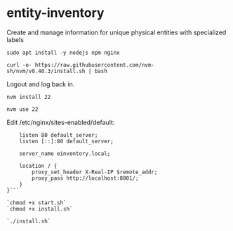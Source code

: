 # entity-inventory
Create and manage information for unique physical entities with specialized labels


`sudo apt install -y nodejs npm nginx`

`curl -o- https://raw.githubusercontent.com/nvm-sh/nvm/v0.40.3/install.sh | bash`

Logout and log back in.

`nvm install 22`

`nvm use 22`


Edit /etc/nginx/sites-enabled/default:

```server {
	listen 80 default_server;
	listen [::]:80 default_server;

	server_name einventory.local;

	location / {
		proxy_set_header X-Real-IP $remote_addr;
		proxy_pass http://localhost:8001/;
	}
}```

`chmod +x start.sh`
`chmod +x install.sh`

`./install.sh`